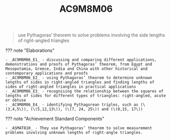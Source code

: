 ﻿---
backlinks:
- title: Learning Areas
  url: /memex/sense/Teaching/Curriculum/v9/v9-learning-areas.html
tags: australian-curriculum
title: AC9M8M06
type: note
---
> use Pythagoras’ theorem to solve problems involving the side lengths of right-angled triangles

??? note "Elaborations"

	- _AC9M8M06_E1_ - discussing and comparing different applications, demonstrations and proofs of Pythagoras’ theorem, from Egypt and Mesopotamia, Greece, India and China with other historical and contemporary applications and proofs
	- _AC9M8M06_E2_ - using Pythagoras’ theorem to determine unknown lengths of sides in right-angled triangles and finding lengths of sides of right-angled triangles in practical applications
	- _AC9M8M06_E3_ - recognising the relationship between the squares of lengths of sides for different types of triangles: right-angled, acute or obtuse
	- _AC9M8M06_E4_ - identifying Pythagorean triples, such as (\(3,4,5\)), (\(5,12,13\)), (\(7, 24, 25\)) and (\(8,15, 17\))
??? note "Achievement Standard Components"

	- _ASMAT810_ - They use Pythagoras’ theorem to solve measurement problems involving unknown lengths of right-angle triangles.